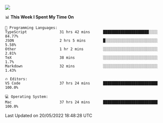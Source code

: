 ![](http://github-profile-summary-cards.vercel.app/api/cards/profile-details?username=kok-s0s&theme=vue)

<!--START_SECTION:waka-->
📊 **This Week I Spent My Time On** 

```text
💬 Programming Languages: 
TypeScript               31 hrs 42 mins      █████████████████████░░░░   84.77% 
JSON                     2 hrs 5 mins        █░░░░░░░░░░░░░░░░░░░░░░░░   5.58% 
Other                    1 hr 2 mins         ░░░░░░░░░░░░░░░░░░░░░░░░░   2.81% 
TeX                      38 mins             ░░░░░░░░░░░░░░░░░░░░░░░░░   1.7% 
Markdown                 32 mins             ░░░░░░░░░░░░░░░░░░░░░░░░░   1.43%

🔥 Editors: 
VS Code                  37 hrs 24 mins      █████████████████████████   100.0%

💻 Operating System: 
Mac                      37 hrs 24 mins      █████████████████████████   100.0%

```


 Last Updated on 20/05/2022 18:48:28 UTC
<!--END_SECTION:waka-->
